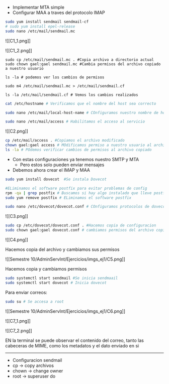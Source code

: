 - Implementar MTA simple
- Configurar MAA a traves del protocolo IMAP

```bash
sudo yum install sendmail sendmail-cf
# sudo yum install epel-release
sudo nano /etc/mail/sendmail.mc
```

![[C1_1.png]]

![[C1_2.png]]

```
sudo cp /etc/mail/sendmail.mc . #Copia archivo a directorio actual
sudo chown gael:gael sendmail.mc #Cambia permisos del archivo copiado a nuestro usuario

ls -la # podemos ver los cambios de permisos
```

```
sudo m4 /etc/mail/sendmail.mc > /etc/mail/sendmail.cf

ls -la /etc/mail/sendmail.cf # Vemos los cambios realizados
```

```bash
cat /etc/hostname # Verificamos que el nombre del host sea correcto

sudo nano /etc/mail/local-host-name # COnfiguramos nuestro nombre de host

sudo nano /etc/mail/access # Habilitamos el acceso al servicio
```

![[C2.png]]


```bash
cp /etc/mail/access . #Copiamos el archivo modificado
chown gael:gael access # MOdificamos permiso a nuestro usuario al archivo modificado
ls -la # POdemos verificar cambios de permisos al archivo copiado
```

- Con estas configuraciones ya tenemos nuestro SMTP y MTA
	- Pero estos solo pueden enviar mensajes
- Debemos ahora crear el IMAP y MAA

```bash
sudo yum install dovecot  #Se instala Dovecot

#ELiminamos el software postfix para evitar problemas de config
rpm -qa | grep postfix # Buscamos si hay algo instalado que lleve postfix en nombre
sudo yum remove postfix # ELiminamos el software postfix

sudo nano /etc/dovecot/dovecot.conf # COnfiguramos protocolos de dovecot
```


![[C3.png]]

```bash
sudo cp /etc/dovecot/dovecot.conf . #Hacemos copia de configuracion
sudo chown gael:gael dovecot.conf # cambiamos permisos del archivo copiado
```

![[C4.png]]

Hacemos copia del archivo y cambiamos sus permisos

![[Semestre 10/AdminServInt/Ejercicios/imgs_ej1/C5.png]]

Hacemos copia y cambiamos permisos


```bash
sudo systemctl start sendmail #Se inicia sendmaail
sudo systemctl start dovecot # Inicia dovecot
```

Para enviar correos:
```bash
sudo su # Se accesa a root

```

![[Semestre 10/AdminServInt/Ejercicios/imgs_ej1/C6.png]]

![[C7_1.png]]

![[C7_2.png]]

EN la terminal se puede observar el contenido del correo, tanto las cabeceras de MIME, como los metadatos y el dato enviado en si 

___

- Configuracion sendmail
- cp -> copy archivos
- chown -> change owner
- root -> superuser do